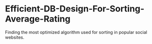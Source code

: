 # Efficient-DB-Design-For-Sorting-Average-Rating
Finding the most optimized algorithm used for sorting in popular social websites.
